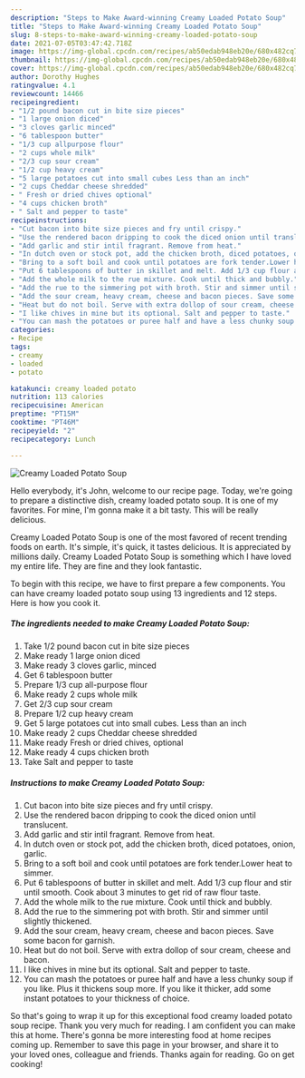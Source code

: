```yaml
---
description: "Steps to Make Award-winning Creamy Loaded Potato Soup"
title: "Steps to Make Award-winning Creamy Loaded Potato Soup"
slug: 8-steps-to-make-award-winning-creamy-loaded-potato-soup
date: 2021-07-05T03:47:42.718Z
image: https://img-global.cpcdn.com/recipes/ab50edab948eb20e/680x482cq70/creamy-loaded-potato-soup-recipe-main-photo.jpg
thumbnail: https://img-global.cpcdn.com/recipes/ab50edab948eb20e/680x482cq70/creamy-loaded-potato-soup-recipe-main-photo.jpg
cover: https://img-global.cpcdn.com/recipes/ab50edab948eb20e/680x482cq70/creamy-loaded-potato-soup-recipe-main-photo.jpg
author: Dorothy Hughes
ratingvalue: 4.1
reviewcount: 14466
recipeingredient:
- "1/2 pound bacon cut in bite size pieces"
- "1 large onion diced"
- "3 cloves garlic minced"
- "6 tablespoon butter"
- "1/3 cup allpurpose flour"
- "2 cups whole milk"
- "2/3 cup sour cream"
- "1/2 cup heavy cream"
- "5 large potatoes cut into small cubes Less than an inch"
- "2 cups Cheddar cheese shredded"
- " Fresh or dried chives optional"
- "4 cups chicken broth"
- " Salt and pepper to taste"
recipeinstructions:
- "Cut bacon into bite size pieces and fry until crispy."
- "Use the rendered bacon dripping to cook the diced onion until translucent."
- "Add garlic and stir intil fragrant. Remove from heat."
- "In dutch oven or stock pot, add the chicken broth, diced potatoes, onion, garlic."
- "Bring to a soft boil and cook until potatoes are fork tender.Lower heat to simmer."
- "Put 6 tablespoons of butter in skillet and melt. Add 1/3 cup flour and stir until smooth. Cook about 3 minutes to get rid of raw flour taste."
- "Add the whole milk to the rue mixture. Cook until thick and bubbly."
- "Add the rue to the simmering pot with broth. Stir and simmer until slightly thickened."
- "Add the sour cream, heavy cream, cheese and bacon pieces. Save some bacon for garnish."
- "Heat but do not boil. Serve with extra dollop of sour cream, cheese and bacon."
- "I like chives in mine but its optional. Salt and pepper to taste."
- "You can mash the potatoes or puree half and have a less chunky soup if you like. Plus it thickens soup more. If you like it thicker, add some instant potatoes to your thickness of choice."
categories:
- Recipe
tags:
- creamy
- loaded
- potato

katakunci: creamy loaded potato 
nutrition: 113 calories
recipecuisine: American
preptime: "PT15M"
cooktime: "PT46M"
recipeyield: "2"
recipecategory: Lunch

---
```



![Creamy Loaded Potato Soup](https://img-global.cpcdn.com/recipes/ab50edab948eb20e/680x482cq70/creamy-loaded-potato-soup-recipe-main-photo.jpg)

Hello everybody, it's John, welcome to our recipe page. Today, we're going to prepare a distinctive dish, creamy loaded potato soup. It is one of my favorites. For mine, I'm gonna make it a bit tasty. This will be really delicious.



Creamy Loaded Potato Soup is one of the most favored of recent trending foods on earth. It's simple, it's quick, it tastes delicious. It is appreciated by millions daily. Creamy Loaded Potato Soup is something which I have loved my entire life. They are fine and they look fantastic.


To begin with this recipe, we have to first prepare a few components. You can have creamy loaded potato soup using 13 ingredients and 12 steps. Here is how you cook it.

<!--inarticleads1-->

##### The ingredients needed to make Creamy Loaded Potato Soup:

1. Take 1/2 pound bacon cut in bite size pieces
1. Make ready 1 large onion diced
1. Make ready 3 cloves garlic, minced
1. Get 6 tablespoon butter
1. Prepare 1/3 cup all-purpose flour
1. Make ready 2 cups whole milk
1. Get 2/3 cup sour cream
1. Prepare 1/2 cup heavy cream
1. Get 5 large potatoes cut into small cubes. Less than an inch
1. Make ready 2 cups Cheddar cheese shredded
1. Make ready  Fresh or dried chives, optional
1. Make ready 4 cups chicken broth
1. Take  Salt and pepper to taste




<!--inarticleads2-->

##### Instructions to make Creamy Loaded Potato Soup:

1. Cut bacon into bite size pieces and fry until crispy.
1. Use the rendered bacon dripping to cook the diced onion until translucent.
1. Add garlic and stir intil fragrant. Remove from heat.
1. In dutch oven or stock pot, add the chicken broth, diced potatoes, onion, garlic.
1. Bring to a soft boil and cook until potatoes are fork tender.Lower heat to simmer.
1. Put 6 tablespoons of butter in skillet and melt. Add 1/3 cup flour and stir until smooth. Cook about 3 minutes to get rid of raw flour taste.
1. Add the whole milk to the rue mixture. Cook until thick and bubbly.
1. Add the rue to the simmering pot with broth. Stir and simmer until slightly thickened.
1. Add the sour cream, heavy cream, cheese and bacon pieces. Save some bacon for garnish.
1. Heat but do not boil. Serve with extra dollop of sour cream, cheese and bacon.
1. I like chives in mine but its optional. Salt and pepper to taste.
1. You can mash the potatoes or puree half and have a less chunky soup if you like. Plus it thickens soup more. If you like it thicker, add some instant potatoes to your thickness of choice.




So that's going to wrap it up for this exceptional food creamy loaded potato soup recipe. Thank you very much for reading. I am confident you can make this at home. There's gonna be more interesting food at home recipes coming up. Remember to save this page in your browser, and share it to your loved ones, colleague and friends. Thanks again for reading. Go on get cooking!

